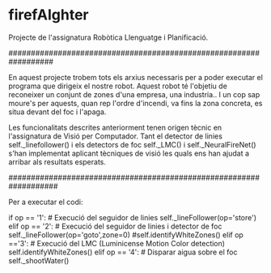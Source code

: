 # firefAIghter
Projecte de l'assignatura Robòtica Llenguatge i Planificació.

##################################################################

En aquest projecte trobem tots els arxius necessaris per a poder executar el programa que dirigeix el nostre robot.
Aquest robot té l'objetiu de reconeixer un conjunt de zones d'una empresa, una industria.. I un cop sap moure's per aquests, quan rep l'ordre d'incendi, va fins la zona concreta, es situa devant del foc i l'apaga.

Les funcionalitats descrites anteriorment tenen origen tècnic en l'assignatura de Visió per Computador. 
Tant el detector de linies self._linefollower() i els detectors de foc self._LMC() i self._NeuralFireNet() s'han implementat aplicant tècniques de visió les quals ens han ajudat a arribar als resultats esperats.

###################################################################

Per a executar el codi:

if op == '1':                             # Execució del seguidor de linies
  self._lineFollower(op='store')
elif op == '2':                           # Execució del seguidor de linies i detector de foc
  self._lineFollower(op='goto',zone=0)
  #self.identifyWhiteZones()
elif op =='3':                            # Execució del LMC (Luminicense Motion Color detection)
  self.identifyWhiteZones()
elif op == '4':                           # Disparar aigua sobre el foc
  self._shootWater()
